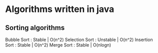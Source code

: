 # Algorithms written in java

## Sorting algorithms
Bubble Sort       : Stable   | O(n^2)
Selection Sort    : Unstable | O(n^2)
Insertion Sort    : Stable   | O(n^2)
Merge Sort        : Stable   | O(nlogn)
